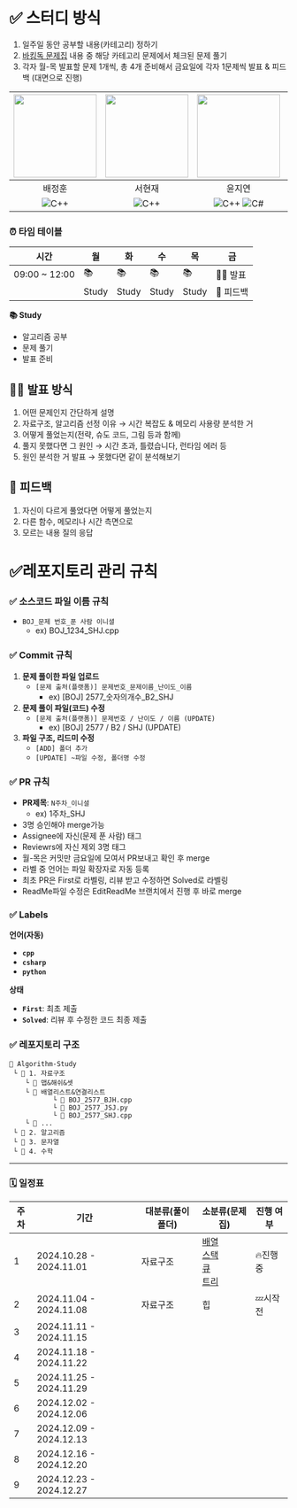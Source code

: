# ✅ 스터디 방식
1. 일주일 동안 공부할 내용(카테고리) 정하기
2. [바킹독 문제집](https://github.com/encrypted-def/basic-algo-lecture/blob/master/workbook.md) 내용 중 해당 카테고리 문제에서 체크된 문제 풀기
3. 각자 월-목 발표할 문제 1개씩, 총 4개 준비해서 금요일에 각자 1문제씩 발표 & 피드백 (대면으로 진행)

|<img src = "https://github.com/user-attachments/assets/1bb96197-3936-492c-939a-78c5e8a4aae9" width="150" height="150"/>|<img src = "https://github.com/user-attachments/assets/442e7881-0dc1-4568-a0d7-d1b3c2f8801c" width="150" height="150"/>|<img src = "https://github.com/user-attachments/assets/479391b1-afce-45cb-976f-2af6710dad47" width="150" height="150"/>|<img src = "https://github.com/user-attachments/assets/1a97846d-4698-4278-9cb5-67bfaf00beb8" width="150" height="150"/>|
| :---: | :---: | :---: | :---: |
| 배정훈 | 서현재 | 윤지연 | 정수진 |
| ![C++](https://img.shields.io/badge/C++-00599C?style=flat-square&logo=cplusplus&logoColor=white) | ![C++](https://img.shields.io/badge/C++-00599C?style=flat-square&logo=cplusplus&logoColor=white) | ![C++](https://img.shields.io/badge/C++-00599C?style=flat-square&logo=cplusplus&logoColor=white) ![C#](https://img.shields.io/badge/C%23-512BD4?style=flat-square&logo=csharp&logoColor=white) | ![Python](https://img.shields.io/badge/Python-3776AB?style=flat-square&logo=Python&logoColor=white) |

### ⏰ 타임 테이블
| 시간  | 월 | 화 | 수 | 목 | 금 |
| --- | --- | --- | --- | --- | --- |
| 09:00 ~ 12:00 | 📚 | 📚 | 📚 | 📚 | 🧑‍🏫 발표 |
| | Study | Study | Study | Study | 🔁 피드백 |

**📚 Study**
  - 알고리즘 공부
  - 문제 풀기
  - 발표 준비

## 🧑‍🏫 발표 방식

1. 어떤 문제인지 간단하게 설명
2. 자료구조, 알고리즘 선정 이유 → 시간 복잡도 & 메모리 사용량 분석한 거
3. 어떻게 풀었는지(전략, 슈도 코드, 그림 등과 함께)
4. 풀지 못했다면 그 원인 → 시간 초과, 틀렸습니다, 런타임 에러 등
5. 원인 분석한 거 발표 → 못했다면 같이 분석해보기

## 🔁 피드백

1. 자신이 다르게 풀었다면 어떻게 풀었는지 
2. 다른 함수, 메모리나 시간 측면으로 
3. 모르는 내용 질의 응답 

# ✅레포지토리 관리 규칙

### ✅ 소스코드 파일 이름 규칙

- `BOJ_문제 번호_푼 사람 이니셜`
    - ex) BOJ_1234_SHJ.cpp

### ✅ **Commit 규칙**

1. **문제 풀이한 파일 업로드**
    - `[문제 출처(플랫폼)] 문제번호_문제이름_난이도_이름`
        - ex) [BOJ] 2577_숫자의개수_B2_SHJ
2. **문제 풀이 파일(코드) 수정**
    - `[문제 출처(플랫폼)] 문제번호 / 난이도 / 이름 (UPDATE)`
        - ex) [BOJ] 2577 / B2 / SHJ (UPDATE)
3. **파일 구조, 리드미 수정**
    - `[ADD] 폴더 추가`
    - `[UPDATE] ~파일 수정, 폴더명 수정`
  
### ✅ **PR 규칙**

- **PR제목**: `N주차_이니셜`
	- ex) 1주차_SHJ
- 3명 승인해야 merge가능
- Assignee에 자신(문제 푼 사람) 태그
- Reviewrs에 자신 제외 3명 태그
- 월-목은 커밋만 금요일에 모여서 PR보내고 확인 후 merge
- 라벨 중 언어는 파일 확장자로 자동 등록
- 최초 PR은 First로 라벨링, 리뷰 받고 수정하면 Solved로 라벨링
- ReadMe파일 수정은 EditReadMe 브랜치에서 진행 후 바로 merge

### ✅ **Labels**

**언어(자동)**
- **`cpp`**
- **`csharp`**
- **`python`**

**상태**
- **`First`**: 최초 제출
- **`Solved`**: 리뷰 후 수정한 코드 최종 제출


### ✅ 레포지토리 구조

```
📁 Algorithm-Study
 └ 📁 1. 자료구조
    └ 📁 맵&해쉬&셋
    └ 📁 배열리스트&연결리스트
	       └ 📄 BOJ_2577_BJH.cpp
 	       └ 📄 BOJ_2577_JSJ.py
	       └ 📄 BOJ_2577_SHJ.cpp
    └ 📁 ...
 └ 📁 2. 알고리즘
 └ 📁 3. 문자열
 └ 📁 4. 수학
```

---

### 🗓️ 일정표

| **주차** | **기간** | **대분류(풀이 폴더)** | **소분류(문제집)** | **진행 여부** |
| --- | --- | --- | --- | --- |
| 1 | 2024.10.28 - 2024.11.01 | 자료구조 | [배열](https://github.com/encrypted-def/basic-algo-lecture/blob/master/workbook/0x03.md)<br> [스택](https://github.com/encrypted-def/basic-algo-lecture/blob/master/workbook/0x05.md)<br> [큐](https://github.com/encrypted-def/basic-algo-lecture/blob/master/workbook/0x06.md)<br> [트리](https://github.com/encrypted-def/basic-algo-lecture/blob/master/workbook/0x19.md) | 🔥진행중 |
| 2 | 2024.11.04 - 2024.11.08 | 자료구조 | 힙 | 💤시작전 |
| 3 | 2024.11.11 - 2024.11.15 |  |  |  |
| 4 | 2024.11.18 - 2024.11.22 |  |  |  |
| 5 | 2024.11.25 - 2024.11.29 |  |  |  |
| 6 | 2024.12.02 - 2024.12.06 |  |  |  |
| 7 | 2024.12.09 - 2024.12.13 |  |  |  |
| 8 | 2024.12.16 - 2024.12.20 |  |  |  |
| 9 | 2024.12.23 - 2024.12.27 |  |  |  |
